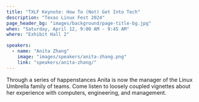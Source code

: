 ```yaml
---
title: "TXLF Keynote: How To (Not) Get Into Tech"
description: "Texas Linux Fest 2024"
page_header_bg: "images/background/page-title-bg.jpg"
when: "Saturday, April 12, 9:00 AM - 9:45 AM"
where: "Exhibit Hall 2"

speakers:
  - name: "Anita Zhang"
    image: "images/speakers/anita-zhang.png"
    link: "speakers/anita-zhang/"
---
```


Through a series of happenstances Anita is now the manager of the Linux
Umbrella family of teams. Come listen to loosely coupled vignettes about her
experience with computers, engineering, and management. 
